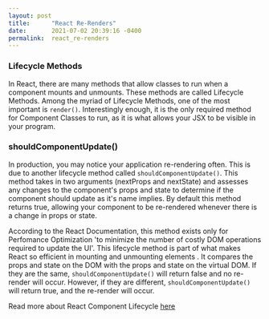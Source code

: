 ```yaml
---
layout: post
title:      "React Re-Renders"
date:       2021-07-02 20:39:16 -0400
permalink:  react_re-renders
---
```


### Lifecycle Methods
In React, there are many methods that allow classes to run when a component mounts and unmounts. These methods are called Lifecycle Methods. Among the myriad of Lifecycle Methods, one of the most important is `render()`. Interestingly enough, it is the only required method for Component Classes to run, as it is what allows your JSX to be visible in your program. 

### shouldComponentUpdate()
In production, you may notice your application re-rendering often. This is due to another lifecycle method called `shouldComponentUpdate()`. This method takes in two arguments (nextProps and nextState) and assesses any changes to the component's props and state to determine if the component should update as it's name implies. By default this method returns true, allowing your component to be re-rendered whenever there is a change in props or state.

According to the React Documentation, this method exists only for Perfomance Optimization 'to minimize the number of costly DOM operations required to update the UI'. This lifecycle method is part of what makes React so efficient in mounting and unmounting elements . It compares the props and state on the DOM with the props and state on the virtual DOM. If they are the same, `shouldComponentUpdate()` will return false and no re-render will occur. However, if they are different, `shouldComponentUpdate()` will return true, and the re-render will occur. 

Read more about React Component Lifecycle [here](https://reactjs.org/docs/react-component.html)

